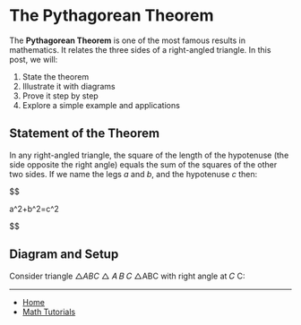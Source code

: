 # The Pythagorean Theorem

The **Pythagorean Theorem** is one of the most famous results in mathematics. 
It relates the three sides of a right-angled triangle. In this post, we will:

1. State the theorem
2. Illustrate it with diagrams
3. Prove it step by step
4. Explore a simple example and applications

## Statement of the Theorem

In any right-angled triangle, the square of the length of the hypotenuse (the side opposite the right angle) equals the sum of the squares of the other two sides. If we name the legs $a$ and $b$, and the hypotenuse $c$ then:

$$

a^2+b^2=c^2

$$

## Diagram and Setup

Consider triangle  $\bigtriangleup ABC$
△
𝐴
𝐵
𝐶
△ABC with right angle at 
𝐶
C:

---

- [Home](./../../../README.md)
- [Math Tutorials](./../../tutorials.md)